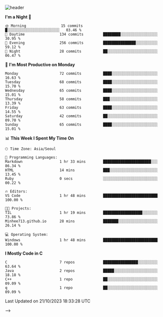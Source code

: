 
![header](https://capsule-render.vercel.app/api?type=slice&color=323C73&height=100&section=header&text=Embedded%20Software%20Developer&fontSize=50&animation=twinkling&fontColor=D5C2EE)
<!--![header](https://capsule-render.vercel.app/api?type=slice&color=323C73&height=100&section=header&text=Hi!%20I'm%20Min-hee&fontSize=90&animation=twinkling&fontColor=D5C2EE) -->

<!--START_SECTION:waka-->
**I'm a Night 🦉** 

```text
🌞 Morning                15 commits          █░░░░░░░░░░░░░░░░░░░░░░░░   03.46 % 
🌆 Daytime                134 commits         ████████░░░░░░░░░░░░░░░░░   30.95 % 
🌃 Evening                256 commits         ███████████████░░░░░░░░░░   59.12 % 
🌙 Night                  28 commits          ██░░░░░░░░░░░░░░░░░░░░░░░   06.47 % 
```
📅 **I'm Most Productive on Monday** 

```text
Monday                   72 commits          ████░░░░░░░░░░░░░░░░░░░░░   16.63 % 
Tuesday                  68 commits          ████░░░░░░░░░░░░░░░░░░░░░   15.70 % 
Wednesday                65 commits          ████░░░░░░░░░░░░░░░░░░░░░   15.01 % 
Thursday                 58 commits          ███░░░░░░░░░░░░░░░░░░░░░░   13.39 % 
Friday                   63 commits          ████░░░░░░░░░░░░░░░░░░░░░   14.55 % 
Saturday                 42 commits          ██░░░░░░░░░░░░░░░░░░░░░░░   09.70 % 
Sunday                   65 commits          ████░░░░░░░░░░░░░░░░░░░░░   15.01 % 
```


📊 **This Week I Spent My Time On** 

```text
🕑︎ Time Zone: Asia/Seoul

💬 Programming Languages: 
Markdown                 1 hr 33 mins        ██████████████████████░░░   86.34 % 
HTML                     14 mins             ███░░░░░░░░░░░░░░░░░░░░░░   13.45 % 
Ruby                     0 secs              ░░░░░░░░░░░░░░░░░░░░░░░░░   00.22 % 

🔥 Editors: 
VS Code                  1 hr 48 mins        █████████████████████████   100.00 % 

🐱‍💻 Projects: 
TIL                      1 hr 19 mins        ██████████████████░░░░░░░   73.86 % 
Minhee713.github.io      28 mins             ███████░░░░░░░░░░░░░░░░░░   26.14 % 

💻 Operating System: 
Windows                  1 hr 48 mins        █████████████████████████   100.00 % 
```

**I Mostly Code in C** 

```text
C                        7 repos             ████████████████░░░░░░░░░   63.64 % 
Java                     2 repos             █████░░░░░░░░░░░░░░░░░░░░   18.18 % 
C++                      1 repo              ██░░░░░░░░░░░░░░░░░░░░░░░   09.09 % 
q                        1 repo              ██░░░░░░░░░░░░░░░░░░░░░░░   09.09 % 
```




 Last Updated on 21/10/2023 18:33:28 UTC
<!--END_SECTION:waka-->
-->










<!-- 깃허브 프로필 스탯 오류 https://80000coding.oopy.io/c4235590-9033-49b3-943c-f8b6c1bfbc36 --!>

 <!--
**Minhee713/Minhee713** is a ✨ _special_ ✨ repository because its `README.md` (this file) appears on your GitHub profile.

Here are some ideas to get you started:

- 🔭 I’m currently working on ...
- 🌱 I’m currently learning ...
- 👯 I’m looking to collaborate on ...
- 🤔 I’m looking for help with ...
- 💬 Ask me about ...
- 📫 How to reach me: ...
- 😄 Pronouns: ...
- ⚡ Fun fact: ...
-->
